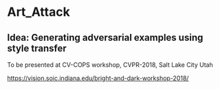 # Art_Attack
## Idea: Generating adversarial examples using style transfer
 To be presented at CV-COPS workshop, CVPR-2018, Salt Lake City Utah
 
 https://vision.soic.indiana.edu/bright-and-dark-workshop-2018/

